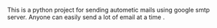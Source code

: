 This is a python project for sending autometic mails using google smtp server. Anyone can easily send a lot of email at a time .
